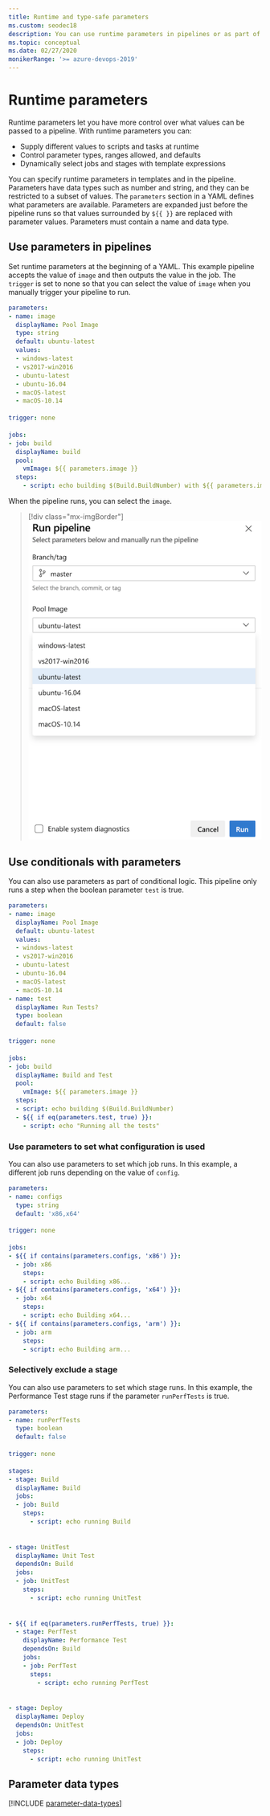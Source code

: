```yaml
---
title: Runtime and type-safe parameters
ms.custom: seodec18
description: You can use runtime parameters in pipelines or as part of a template 
ms.topic: conceptual
ms.date: 02/27/2020
monikerRange: '>= azure-devops-2019'
---
```


# Runtime parameters

Runtime parameters let you have more control over what values can be passed to a pipeline. With runtime parameters you can:
- Supply different values to scripts and tasks at runtime
- Control parameter types, ranges allowed, and defaults
- Dynamically select jobs and stages with template expressions

You can specify runtime parameters in templates and in the pipeline. Parameters have data types such as number and string, and they can be restricted to a subset of values. The `parameters` section in a YAML defines what parameters are available. Parameters are expanded just before the pipeline runs so that values surrounded by `${{ }}` are replaced with parameter values. Parameters must contain a name and data type. 

## Use parameters in pipelines

Set runtime parameters at the beginning of a YAML. This example pipeline accepts the value of `image` and then outputs the value in the job. The `trigger` is set to none so that you can select the value of `image` when you manually trigger your pipeline to run. 

```yaml
parameters:
- name: image
  displayName: Pool Image
  type: string
  default: ubuntu-latest
  values:
  - windows-latest
  - vs2017-win2016
  - ubuntu-latest
  - ubuntu-16.04
  - macOS-latest
  - macOS-10.14

trigger: none

jobs:
- job: build
  displayName: build
  pool: 
    vmImage: ${{ parameters.image }}
  steps:
    - script: echo building $(Build.BuildNumber) with ${{ parameters.image }}
```

When the pipeline runs, you can select the `image`. 

> [!div class="mx-imgBorder"]
> ![runtime parameters](media/runtime-param-ui.png)

## Use conditionals with parameters

You can also use parameters as part of conditional logic. This pipeline only runs a step when the boolean parameter `test` is true. 

```yaml
parameters:
- name: image
  displayName: Pool Image
  default: ubuntu-latest
  values:
  - windows-latest
  - vs2017-win2016
  - ubuntu-latest
  - ubuntu-16.04
  - macOS-latest
  - macOS-10.14
- name: test
  displayName: Run Tests?
  type: boolean
  default: false

trigger: none

jobs:
- job: build
  displayName: Build and Test
  pool: 
    vmImage: ${{ parameters.image }}
  steps:
  - script: echo building $(Build.BuildNumber)
  - ${{ if eq(parameters.test, true) }}:
    - script: echo "Running all the tests"
```

### Use parameters to set what configuration is used

You can also use parameters to set which job runs. In this example, a different job runs depending on the value of `config`. 

```yaml
parameters:
- name: configs
  type: string
  default: 'x86,x64'

trigger: none

jobs:
- ${{ if contains(parameters.configs, 'x86') }}:
  - job: x86
    steps:
    - script: echo Building x86...
- ${{ if contains(parameters.configs, 'x64') }}:
  - job: x64
    steps:
    - script: echo Building x64...
- ${{ if contains(parameters.configs, 'arm') }}:
  - job: arm
    steps:
    - script: echo Building arm...
```

### Selectively exclude a stage

You can also use parameters to set which stage runs. In this example, the Performance Test stage runs if the parameter `runPerfTests` is true. 

```yaml
parameters:
- name: runPerfTests
  type: boolean
  default: false

trigger: none

stages:
- stage: Build
  displayName: Build
  jobs:
  - job: Build
    steps:
      - script: echo running Build


- stage: UnitTest
  displayName: Unit Test
  dependsOn: Build
  jobs:
  - job: UnitTest
    steps:
      - script: echo running UnitTest


- ${{ if eq(parameters.runPerfTests, true) }}:
  - stage: PerfTest
    displayName: Performance Test
    dependsOn: Build
    jobs:
    - job: PerfTest
      steps:
        - script: echo running PerfTest


- stage: Deploy
  displayName: Deploy
  dependsOn: UnitTest
  jobs:
  - job: Deploy
    steps:
      - script: echo running UnitTest
```
## Parameter data types

[!INCLUDE [parameter-data-types](includes/parameter-data-types.md)]

